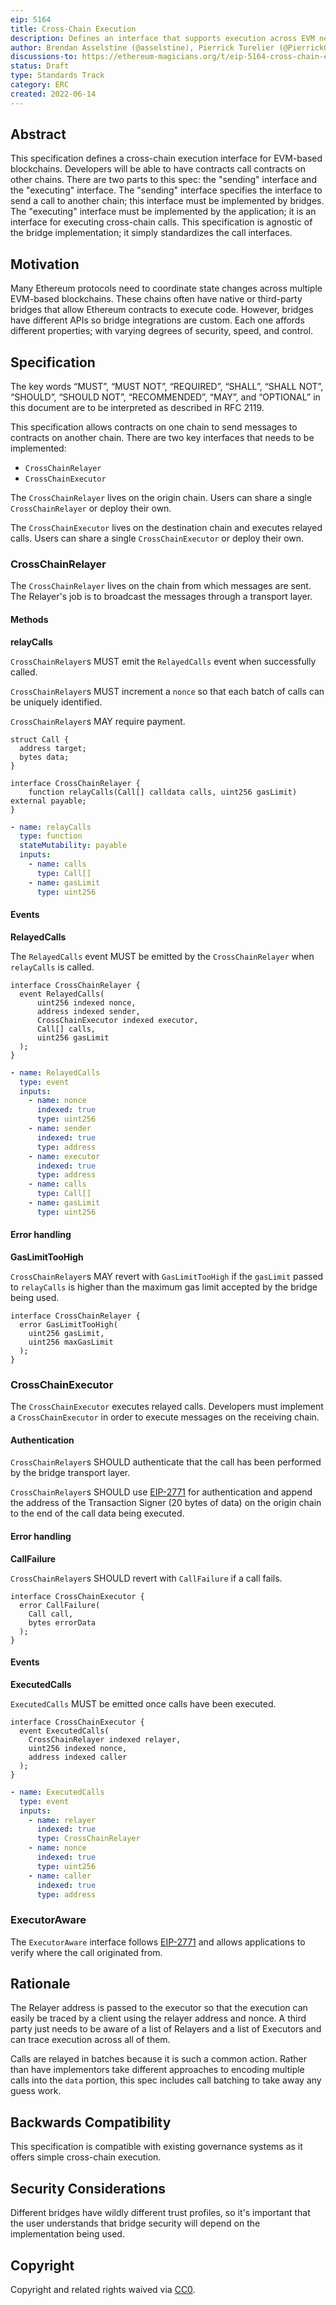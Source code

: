 ```yaml
---
eip: 5164
title: Cross-Chain Execution
description: Defines an interface that supports execution across EVM networks.
author: Brendan Asselstine (@asselstine), Pierrick Turelier (@PierrickGT), Anna Carroll (@anna-carroll), Hadrien Croubois (@Amxx), Nam Chu Hoai (@nambrot), Georgios (@geogons), Theo Gonella (@mintcloud), Rafael Solari (@rsolari), Auryn Macmillan (@auryn-macmillan), Nathan Ginnever (@nginnever)
discussions-to: https://ethereum-magicians.org/t/eip-5164-cross-chain-execution/9658
status: Draft
type: Standards Track
category: ERC
created: 2022-06-14
---
```


## Abstract

This specification defines a cross-chain execution interface for EVM-based blockchains. Developers will be able to have contracts call contracts on other chains. There are two parts to this spec: the "sending" interface and the "executing" interface. The "sending" interface specifies the interface to send a call to another chain; this interface must be implemented by bridges. The "executing" interface must be implemented by the application; it is an interface for executing cross-chain calls. This specification is agnostic of the bridge implementation; it simply standardizes the call interfaces.

## Motivation

Many Ethereum protocols need to coordinate state changes across multiple EVM-based blockchains. These chains often have native or third-party bridges that allow Ethereum contracts to execute code. However, bridges have different APIs so bridge integrations are custom. Each one affords different properties; with varying degrees of security, speed, and control.

## Specification

The key words “MUST”, “MUST NOT”, “REQUIRED”, “SHALL”, “SHALL NOT”, “SHOULD”, “SHOULD NOT”, “RECOMMENDED”, “MAY”, and “OPTIONAL” in this document are to be interpreted as described in RFC 2119.

This specification allows contracts on one chain to send messages to contracts on another chain. There are two key interfaces that needs to be implemented:

- `CrossChainRelayer`
- `CrossChainExecutor`

The `CrossChainRelayer` lives on the origin chain. Users can share a single `CrossChainRelayer` or deploy their own.

The `CrossChainExecutor` lives on the destination chain and executes relayed calls. Users can share a single `CrossChainExecutor` or deploy their own.

### CrossChainRelayer

The `CrossChainRelayer` lives on the chain from which messages are sent. The Relayer's job is to broadcast the messages through a transport layer.

#### Methods

**relayCalls**

`CrossChainRelayer`s MUST emit the `RelayedCalls` event when successfully called.

`CrossChainRelayer`s MUST increment a `nonce` so that each batch of calls can be uniquely identified.

`CrossChainRelayer`s MAY require payment.

```solidity
struct Call {
  address target;
  bytes data;
}

interface CrossChainRelayer {
    function relayCalls(Call[] calldata calls, uint256 gasLimit) external payable;
}
```

```yaml
- name: relayCalls
  type: function
  stateMutability: payable
  inputs:
    - name: calls
      type: Call[]
    - name: gasLimit
      type: uint256
```

#### Events

**RelayedCalls**

The `RelayedCalls` event MUST be emitted by the `CrossChainRelayer` when `relayCalls` is called.

```solidity
interface CrossChainRelayer {
  event RelayedCalls(
      uint256 indexed nonce,
      address indexed sender,
      CrossChainExecutor indexed executor,
      Call[] calls,
      uint256 gasLimit
  );
}
```

```yaml
- name: RelayedCalls
  type: event
  inputs:
    - name: nonce
      indexed: true
      type: uint256
    - name: sender
      indexed: true
      type: address
    - name: executor
      indexed: true
      type: address
    - name: calls
      type: Call[]
    - name: gasLimit
      type: uint256
```

#### Error handling

**GasLimitTooHigh**

`CrossChainRelayer`s MAY revert with `GasLimitTooHigh` if the `gasLimit` passed to `relayCalls` is higher than the maximum gas limit accepted by the bridge being used.

```solidity
interface CrossChainRelayer {
  error GasLimitTooHigh(
    uint256 gasLimit,
    uint256 maxGasLimit
  );
}
```

### CrossChainExecutor

The `CrossChainExecutor` executes relayed calls. Developers must implement a `CrossChainExecutor` in order to execute messages on the receiving chain.

#### Authentication

`CrossChainRelayer`s SHOULD authenticate that the call has been performed by the bridge transport layer.

`CrossChainRelayer`s SHOULD use [EIP-2771](./eip-2771.md) for authentication and append the address of the Transaction Signer (20 bytes of data) on the origin chain to the end of the call data being executed.

#### Error handling

**CallFailure**

`CrossChainRelayer`s SHOULD revert with `CallFailure` if a call fails.

```solidity
interface CrossChainExecutor {
  error CallFailure(
    Call call,
    bytes errorData
  );
}
```

#### Events

**ExecutedCalls**

`ExecutedCalls` MUST be emitted once calls have been executed.

```solidity
interface CrossChainExecutor {
  event ExecutedCalls(
    CrossChainRelayer indexed relayer,
    uint256 indexed nonce,
    address indexed caller
  );
}
```

```yaml
- name: ExecutedCalls
  type: event
  inputs:
    - name: relayer
      indexed: true
      type: CrossChainRelayer
    - name: nonce
      indexed: true
      type: uint256
    - name: caller
      indexed: true
      type: address
```

### ExecutorAware

The `ExecutorAware` interface follows [EIP-2771](./eip-2771.md) and allows applications to verify where the call originated from.

## Rationale

The Relayer address is passed to the executor so that the execution can easily be traced by a client using the relayer address and nonce. A third party just needs to be aware of a list of Relayers and a list of Executors and can trace execution across all of them.

Calls are relayed in batches because it is such a common action. Rather than have implementors take different approaches to encoding multiple calls into the `data` portion, this spec includes call batching to take away any guess work.

## Backwards Compatibility

This specification is compatible with existing governance systems as it offers simple cross-chain execution.

## Security Considerations

Different bridges have wildly different trust profiles, so it's important that the user understands that bridge security will depend on the implementation being used.

## Copyright

Copyright and related rights waived via [CC0](../LICENSE.md).

